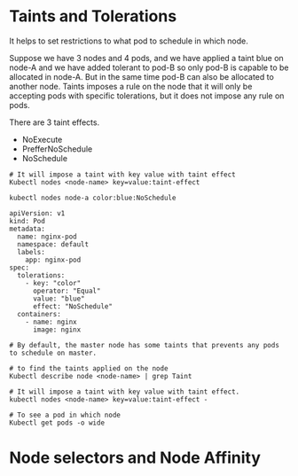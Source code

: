 # Taints and Tolerations

It helps to set restrictions to what pod to schedule in which node.

Suppose we have 3 nodes and 4 pods, and we have applied a taint blue on node-A and we have added tolerant to pod-B so only pod-B is capable to be allocated in node-A. But in the same time pod-B can also be allocated to another node. Taints imposes a rule on the node that it will only be accepting pods with specific tolerations, but it does not impose any rule on pods. 

There are 3 taint effects.
- NoExecute
- PrefferNoSchedule
- NoSchedule

```
# It will impose a taint with key value with taint effect
Kubectl nodes <node-name> key=value:taint-effect

kubectl nodes node-a color:blue:NoSchedule
```

```
apiVersion: v1
kind: Pod
metadata:
  name: nginx-pod
  namespace: default
  labels:
    app: nginx-pod
spec:
  tolerations:
    - key: "color"
      operator: "Equal"
      value: "blue"
      effect: "NoSchedule"
  containers:
    - name: nginx
      image: nginx
```
```
# By default, the master node has some taints that prevents any pods to schedule on master.

# to find the taints applied on the node
Kubectl describe node <node-name> | grep Taint

# It will impose a taint with key value with taint effect.
kubectl nodes <node-name> key=value:taint-effect -

# To see a pod in which node
Kubectl get pods -o wide
```

# Node selectors and Node Affinity